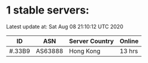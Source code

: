 # 1 stable servers:

Latest update at: Sat Aug 08 21:10:12 UTC 2020

| ID | ASN | Server Country | Online |
| -- | --- | -------------- | ------ |
| #.33B9 | AS63888 | Hong Kong | 13 hrs |

